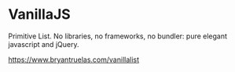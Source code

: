 # VanillaJS
Primitive List. No libraries, no frameworks, no bundler: pure elegant javascript and jQuery.

https://www.bryantruelas.com/vanillalist
